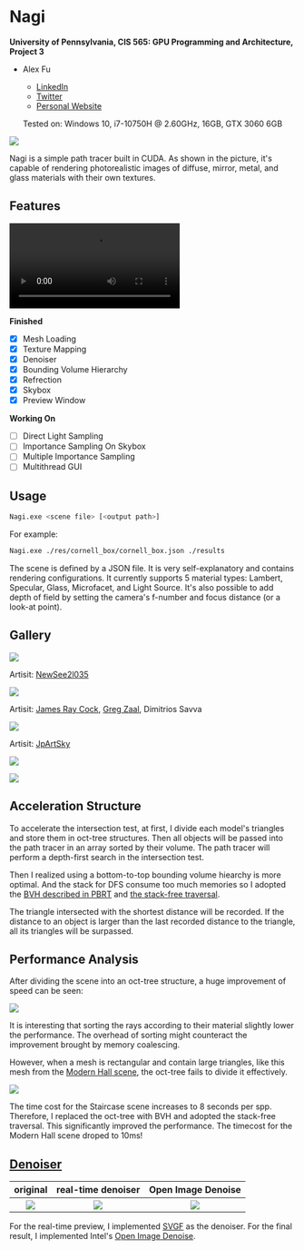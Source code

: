 # Nagi

**University of Pennsylvania, CIS 565: GPU Programming and Architecture, Project 3**

* Alex Fu
  
  - [LinkedIn](https://www.linkedin.com/in/alex-fu-b47b67238/)
  - [Twitter](https://twitter.com/AlexFu8304)
  - [Personal Website](https://thecger.com/)
  
  Tested on: Windows 10, i7-10750H @ 2.60GHz, 16GB, GTX 3060 6GB

![](./doc/header.png)

Nagi is a simple path tracer built in CUDA. As shown in the picture, it's capable of rendering photorealistic images of diffuse, mirror, metal, and glass materials with their own textures.

## Features

<video src="https://user-images.githubusercontent.com/28486541/198067385-cf9353ab-5a11-40fb-b030-91e3afd91056.mp4"></video>

**Finished**

- [x] Mesh Loading
- [x] Texture Mapping
- [x] Denoiser
- [x] Bounding Volume Hierarchy
- [x] Refrection
- [x] Skybox
- [x] Preview Window

**Working On**

- [ ] Direct Light Sampling
- [ ] Importance Sampling On Skybox
- [ ] Multiple Importance Sampling
- [ ] Multithread GUI

## Usage

```bash
Nagi.exe <scene file> [<output path>]
```

For example:

```bash
Nagi.exe ./res/cornell_box/cornell_box.json ./results
```

The scene is defined by a JSON file. It is very self-explanatory and contains rendering configurations. It currently supports 5 material types: Lambert, Specular, Glass, Microfacet, and Light Source. It's also possible to add depth of field by setting the camera's f-number and focus distance (or a look-at point).

## Gallery

![](./doc/staircase.png)

Artisit: [NewSee2l035](https://blendswap.com/profile/35454)

![](./doc/cannon.png)

Artisit: [James Ray Cock](https://www.artstation.com/jamesray), [Greg Zaal](https://gregzaal.com/), Dimitrios Savva

![](./doc/result1.png)

Artisit: [JpArtSky](https://www.cgtrader.com/jpartsky)

![](./doc/result2.png)

![](./doc/dop.png)

## Acceleration Structure

To accelerate the intersection test, at first, I divide each model's triangles and store them in oct-tree structures. Then all objects will be passed into the path tracer in an array sorted by their volume. The path tracer will perform a depth-first search in the intersection test.

Then I realized using a bottom-to-top bounding volume hiearchy is more optimal. And the stack for DFS consume too much memories so I adopted the [BVH described in PBRT](https://www.pbr-book.org/3ed-2018/Primitives_and_Intersection_Acceleration/Bounding_Volume_Hierarchies) and [the stack-free traversal](https://arxiv.org/abs/1505.06022).

The triangle intersected with the shortest distance will be recorded. If the distance to an object is larger than the last recorded distance to the triangle, all its triangles will be surpassed.

## Performance Analysis

After dividing the scene into an oct-tree structure, a huge improvement of speed can be seen:

![](./doc/time-oct-tree.png)

It is interesting that sorting the rays according to their material slightly lower the performance. The overhead of sorting might counteract the improvement brought by memory coalescing.

However, when a mesh is rectangular and contain large triangles, like this mesh from the [Modern Hall scene](http://www.blendswap.com/blends/view/51997), the oct-tree fails to divide it effectively.

![](./doc/stair_case_mesh.png)

The time cost for the Staircase scene increases to 8 seconds per spp. Therefore, I replaced the oct-tree with BVH and adopted the stack-free traversal. This significantly improved the performance. The timecost for the Modern Hall scene droped to 10ms!

## [Denoiser](https://github.com/IwakuraRein/CIS-565-4-CUDA-Denoiser/blob/base-code/README.md)

<table>
    <tr>
        <th>original</th>
        <th>real-time denoiser</th>
        <th>Open Image Denoise</th>
    </tr>
    <tr>
        <th><img src="./doc/cornel_box_64.png"/></th>
        <th><img src="./doc/cornel_box_64_bi_filter.png"/></th>
        <th><img src="./doc/cornel_box_64_oidn.png"/></th>
    </tr>
</table>

For the real-time preview, I implemented [SVGF](https://dl.acm.org/doi/10.1145/3105762.3105770) as the denoiser. For the final result, I implemented Intel's [Open Image Denoise](https://www.openimagedenoise.org/).
